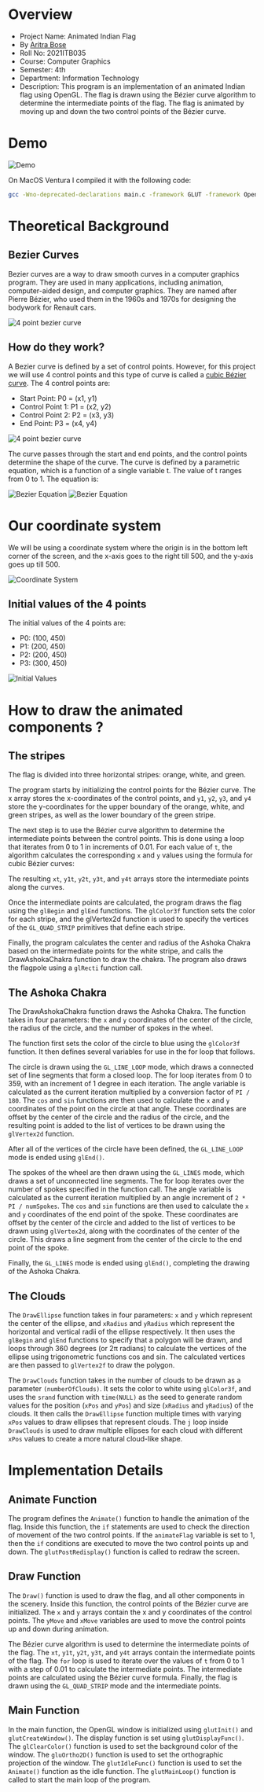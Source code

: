 # Overview

- Project Name: Animated Indian Flag
- By [Aritra Bose](https://bose-aritra2003.github.io/my-portfolio-website/)
- Roll No: 2021ITB035
- Course: Computer Graphics
- Semester: 4th
- Department: Information Technology
- Description: This program is an implementation of an animated Indian flag using OpenGL. The flag is drawn using the Bézier curve algorithm to determine the intermediate points of the flag. The flag is animated by moving up and down the two control points of the Bézier curve.

# Demo

![Demo](assets/demo.gif)

On MacOS Ventura I compiled it with the following code:

```bash
gcc -Wno-deprecated-declarations main.c -framework GLUT -framework OpenGL 
```

# Theoretical Background

## Bezier Curves
Bezier curves are a way to draw smooth curves in a computer graphics program. They are used in many applications, including animation, computer-aided design, and computer graphics. They are named after Pierre Bézier, who used them in the 1960s and 1970s for designing the bodywork for Renault cars.

![4 point bezier curve](https://wpfspark.files.wordpress.com/2019/01/beziercurvemanip.gif)

## How do they work?

A Bezier curve is defined by a set of control points. However, for this project we will use 4 control points and this type of curve is called a [cubic Bézier curve](https://cubic-bezier.com/). 
The 4 control points are:
- Start Point: P0 = (x1, y1)
- Control Point 1: P1 = (x2, y2)
- Control Point 2: P2 = (x3, y3)
- End Point: P3 = (x4, y4)

![4 point bezier curve](http://www.e-cartouche.ch/content_reg/cartouche/graphics/en/image/curves/cub_bez_curve.jpg)

The curve passes through the start and end points, and the control points determine the shape of the curve. The curve is defined by a parametric equation, which is a function of a single variable t. The value of t ranges from 0 to 1. The equation is:

![Bezier Equation](https://cdn-media-1.freecodecamp.org/images/60MnEVvXYutR7RZADBTfQ3akvL-6C3tgbDVO)
![Bezier Equation](assets/equation.png)

# Our coordinate system

We will be using a coordinate system where the origin is in the bottom left corner of the screen, and the x-axis goes to the right till 500, and the y-axis goes up till 500.

![Coordinate System](assets/coordinate.png)

## Initial values of the 4 points

The initial values of the 4 points are:
- P0: (100, 450)
- P1: (200, 450)
- P2: (200, 450)
- P3: (300, 450)

![Initial Values](assets/initial.png)

# How to draw the animated components ?

## The stripes

The flag is divided into three horizontal stripes: orange, white, and green.

The program starts by initializing the control points for the Bézier curve. The x array stores the x-coordinates of the control points, and `y1`, `y2`, `y3`, and `y4` store the y-coordinates for the upper boundary of the orange, white, and green stripes, as well as the lower boundary of the green stripe.

The next step is to use the Bézier curve algorithm to determine the intermediate points between the control points. This is done using a loop that iterates from 0 to 1 in increments of 0.01. For each value of `t`, the algorithm calculates the corresponding `x` and `y` values using the formula for cubic Bézier curves:

The resulting `xt`, `y1t`, `y2t`, `y3t`, and `y4t` arrays store the intermediate points along the curves.

Once the intermediate points are calculated, the program draws the flag using the `glBegin` and `glEnd` functions. The `glColor3f` function sets the color for each stripe, and the glVertex2d function is used to specify the vertices of the `GL_QUAD_STRIP` primitives that define each stripe.

Finally, the program calculates the center and radius of the Ashoka Chakra based on the intermediate points for the white stripe, and calls the DrawAshokaChakra function to draw the chakra. The program also draws the flagpole using a `glRecti` function call.

## The Ashoka Chakra

The DrawAshokaChakra function draws the Ashoka Chakra. The function takes in four parameters: the `x` and `y` coordinates of the center of the circle, the radius of the circle, and the number of spokes in the wheel.

The function first sets the color of the circle to blue using the `glColor3f` function. It then defines several variables for use in the for loop that follows.

The circle is drawn using the `GL_LINE_LOOP` mode, which draws a connected set of line segments that form a closed loop. The for loop iterates from 0 to 359, with an increment of 1 degree in each iteration. The angle variable is calculated as the current iteration multiplied by a conversion factor of `PI / 180`. The `cos` and `sin` functions are then used to calculate the `x` and `y` coordinates of the point on the circle at that angle. These coordinates are offset by the center of the circle and the radius of the circle, and the resulting point is added to the list of vertices to be drawn using the `glVertex2d` function.

After all of the vertices of the circle have been defined, the `GL_LINE_LOOP` mode is ended using `glEnd()`.

The spokes of the wheel are then drawn using the `GL_LINES` mode, which draws a set of unconnected line segments. The for loop iterates over the number of spokes specified in the function call. The angle variable is calculated as the current iteration multiplied by an angle increment of `2 * PI / numSpokes`. The `cos` and `sin` functions are then used to calculate the `x` and `y` coordinates of the end point of the spoke. These coordinates are offset by the center of the circle and added to the list of vertices to be drawn using `glVertex2d`, along with the coordinates of the center of the circle. This draws a line segment from the center of the circle to the end point of the spoke.

Finally, the `GL_LINES` mode is ended using `glEnd()`, completing the drawing of the Ashoka Chakra.

## The Clouds

The `DrawEllipse` function takes in four parameters: `x` and `y` which represent the center of the ellipse, and `xRadius` and `yRadius` which represent the horizontal and vertical radii of the ellipse respectively. It then uses the `glBegin` and `glEnd` functions to specify that a polygon will be drawn, and loops through 360 degrees (or 2π radians) to calculate the vertices of the ellipse using trigonometric functions cos and sin. The calculated vertices are then passed to `glVertex2f` to draw the polygon.

The `DrawClouds` function takes in the number of clouds to be drawn as a parameter `(numberOfClouds)`. It sets the color to white using `glColor3f`, and uses the `srand` function with `time(NULL)` as the seed to generate random values for the position (`xPos` and `yPos`) and size (`xRadius` and `yRadius`) of the clouds. It then calls the `DrawEllipse` function multiple times with varying `xPos` values to draw ellipses that represent clouds. The `j` loop inside `DrawClouds` is used to draw multiple ellipses for each cloud with different `xPos` values to create a more natural cloud-like shape.


# Implementation Details

<div class="markdown prose w-full break-words dark:prose-invert light"><h2>Animate Function</h2><p>The program defines the <code>Animate()</code> function to handle the animation of the flag. Inside this function, the <code>if</code> statements are used to check the direction of movement of the two control points. If the <code>animateFlag</code> variable is set to 1, then the <code>if</code> conditions are executed to move the two control points up and down. The <code>glutPostRedisplay()</code> function is called to redraw the screen.</p><h2>Draw Function</h2><p>The <code>Draw()</code> function is used to draw the flag, and all other components in the scenery. Inside this function, the control points of the Bézier curve are initialized. The <code>x</code> and <code>y</code> arrays contain the x and y coordinates of the control points. The <code>yMove</code> and <code>xMove</code> variables are used to move the control points up and down during animation.</p><p>The Bézier curve algorithm is used to determine the intermediate points of the flag. The <code>xt</code>, <code>y1t</code>, <code>y2t</code>, <code>y3t</code>, and <code>y4t</code> arrays contain the intermediate points of the flag. The <code>for</code> loop is used to iterate over the values of <code>t</code> from 0 to 1 with a step of 0.01 to calculate the intermediate points. The intermediate points are calculated using the Bézier curve formula. Finally, the flag is drawn using the <code>GL_QUAD_STRIP</code> mode and the intermediate points.</p><h2>Main Function</h2><p>In the main function, the OpenGL window is initialized using <code>glutInit()</code> and <code>glutCreateWindow()</code>. The display function is set using <code>glutDisplayFunc()</code>. The <code>glClearColor()</code> function is used to set the background color of the window. The <code>gluOrtho2D()</code> function is used to set the orthographic projection of the window. The <code>glutIdleFunc()</code> function is used to set the <code>Animate()</code> function as the idle function. The <code>glutMainLoop()</code> function is called to start the main loop of the program.</p></div>



